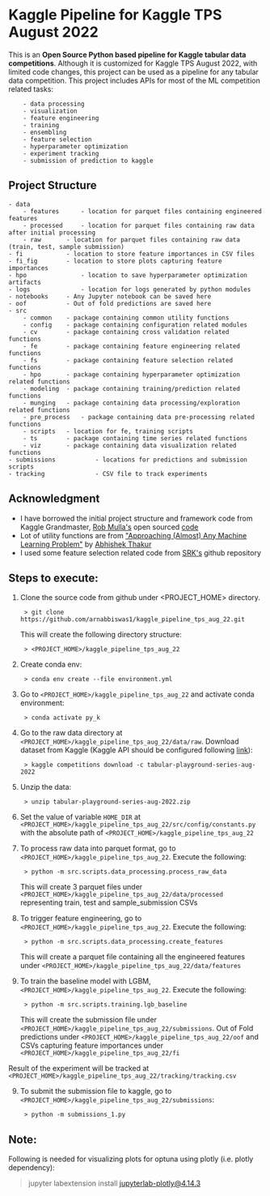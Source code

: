 # Kaggle Pipeline for **Kaggle TPS August 2022**

This is an **Open Source Python based pipeline for Kaggle tabular data competitions**. Although it is customized for Kaggle TPS August 2022, with limited code changes, this project can be used as a pipeline for any tabular data competition. This project includes APIs for most of the ML competition related tasks:

		- data processing
		- visualization
		- feature engineering
		- training
		- ensembling
		- feature selection
		- hyperparameter optimization
		- experiment tracking
		- submission of prediction to kaggle

## Project Structure
```
- data				
    - features	 	- location for parquet files containing engineered features
    - processed	 	- location for parquet files containing raw data after initial processing
    - raw	 	- location for parquet files containing raw data (train, test, sample submission)
- fi 		 	- location to store feature importances in CSV files
- fi_fig 	 	- location to store plots capturing feature importances
- hpo            	- location to save hyperparameter optimization artifacts
- logs           	- location for logs generated by python modules 
- notebooks	 	- Any Jupyter notebook can be saved here
- oof		 	- Out of fold predictions are saved here
- src			
	- common	- package containing common utility functions
	- config	- package containing configuration related modules
	- cv		- package containing cross validation related functions
	- fe		- package containing feature engineering related functions
	- fs		- package containing feature selection related functions
	- hpo		- package containing hyperparameter optimization related functions
	- modeling	- package containing training/prediction related functions
	- munging	- package containing data processing/exploration related functions
	- pre_process	- package containing data pre-processing related functions
	- scripts	- location for fe, training scripts
	- ts		- package containing time series related functions
	- viz		- package containing data visualization related functions
- submissions           - locations for predictions and submission scripts
- tracking              - CSV file to track experiments
```

## Acknowledgment
- I have borrowed the initial project structure and framework code from Kaggle Grandmaster, [Rob Mulla's](https://www.kaggle.com/robikscube) open sourced [code](https://github.com/RobMulla/kaggle-ieee-fraud-detection)
- Lot of utility functions are from ["Approaching (Almost) Any Machine Learning Problem"](https://github.com/abhishekkrthakur/approachingalmost) by [Abhishek Thakur](https://www.kaggle.com/abhishek)
- I used some feature selection related code from [SRK's](https://www.kaggle.com/sudalairajkumar) github repository

## Steps to execute:

1. Clone the source code from github under <PROJECT_HOME> directory.

        > git clone https://github.com/arnabbiswas1/kaggle_pipeline_tps_aug_22.git

    This will create the following directory structure:
    
        > <PROJECT_HOME>/kaggle_pipeline_tps_aug_22

2. Create conda env:

        > conda env create --file environment.yml

3. Go to `<PROJECT_HOME>/kaggle_pipeline_tps_aug_22` and activate conda environment:

        > conda activate py_k

3. Go to the raw data directory at `<PROJECT_HOME>/kaggle_pipeline_tps_aug_22/data/raw`. Download dataset from Kaggle (Kaggle API should be configured following [link](https://www.kaggle.com/docs/api#getting-started-installation-&-authentication)):

        > kaggle competitions download -c tabular-playground-series-aug-2022

4. Unzip the data:

        > unzip tabular-playground-series-aug-2022.zip

5. Set the value of variable `HOME_DIR` at `<PROJECT_HOME>/kaggle_pipeline_tps_aug_22/src/config/constants.py` with the absolute path of `<PROJECT_HOME>/kaggle_pipeline_tps_aug_22`

6. To process raw data into parquet format, go to `<PROJECT_HOME>/kaggle_pipeline_tps_aug_22`. Execute the following:

        > python -m src.scripts.data_processing.process_raw_data

    This will create 3 parquet files under `<PROJECT_HOME>/kaggle_pipeline_tps_aug_22/data/processed` representing train, test and sample_submission CSVs

7. To trigger feature engineering, go to `<PROJECT_HOME>/kaggle_pipeline_tps_aug_22`. Execute the following:

        > python -m src.scripts.data_processing.create_features

   This will create a parquet file containing all the engineered features under `<PROJECT_HOME>/kaggle_pipeline_tps_aug_22/data/features`

8. To train the baseline model with LGBM, `<PROJECT_HOME>/kaggle_pipeline_tps_aug_22`. Execute the following:

        > python -m src.scripts.training.lgb_baseline

     This will create the submission file under `<PROJECT_HOME>/kaggle_pipeline_tps_aug_22/submissions`. Out of Fold predictions under `<PROJECT_HOME>/kaggle_pipeline_tps_aug_22/oof` and CSVs capturing feature importances under `<PROJECT_HOME>/kaggle_pipeline_tps_aug_22/fi`

Result of the experiment will be tracked at `<PROJECT_HOME>/kaggle_pipeline_tps_aug_22/tracking/tracking.csv`

9. To submit the submission file to kaggle, go to `<PROJECT_HOME>/kaggle_pipeline_tps_aug_22/submissions`:

        > python -m submissions_1.py

## Note:

Following is needed for visualizing plots for optuna using plotly (i.e. plotly dependency):

> jupyter labextension install jupyterlab-plotly@4.14.3

